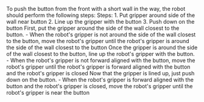 To push the button from the front with a short wall in the way, the robot should perform the following steps:
    Steps:  1. Put gripper around side of the wall near button  2. Line up the gripper with the button  3. Push down on the button
    First, put the gripper around the side of the wall closest to the button.
    - When the robot's gripper is not around the side of the wall closest to the button, move the robot's gripper until the robot's gripper is around the side of the wall closest to the button
    Once the gripper is around the side of the wall closest to the button, line up the robot's gripper with the button.
    - When the robot's gripper is not forward aligned with the button, move the robot's gripper until the robot's gripper is forward aligned with the button and the robot's gripper is closed
    Now that the gripper is lined up, just push down on the button.
    - When the robot's gripper is forward aligned with the button and the robot's gripper is closed, move the robot's gripper until the robot's gripper is near the button